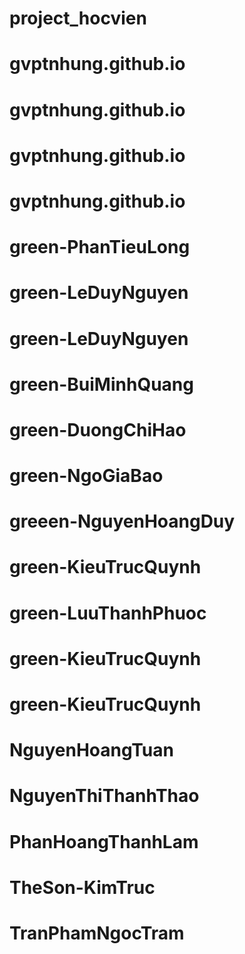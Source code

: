 # project_hocvien
# gvptnhung.github.io
# gvptnhung.github.io
# gvptnhung.github.io
# gvptnhung.github.io
# green-PhanTieuLong
# green-LeDuyNguyen
# green-LeDuyNguyen
# green-BuiMinhQuang
# green-DuongChiHao
# green-NgoGiaBao
# greeen-NguyenHoangDuy
# green-KieuTrucQuynh
# green-LuuThanhPhuoc
# green-KieuTrucQuynh
# green-KieuTrucQuynh
# NguyenHoangTuan
# NguyenThiThanhThao
# PhanHoangThanhLam
# TheSon-KimTruc
# TranPhamNgocTram
